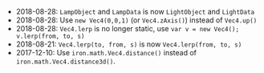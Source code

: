 
* 2018-08-28: `LampObject` and `LampData` is now `LightObject` and `LightData`
* 2018-08-28: Use `new Vec4(0,0,1)` (or `Vec4.zAxis()`) instead of `Vec4.up()`
* 2018-08-28: `Vec4.lerp` is no longer static, use `var v = new Vec4(); v.lerp(from, to, s)`
* 2018-08-21: `Vec4.lerp(to, from, s)` is now `Vec4.lerp(from, to, s)`
* 2017-12-10: Use `iron.math.Vec4.distance()` instead of `iron.math.Vec4.distance3d()`.
